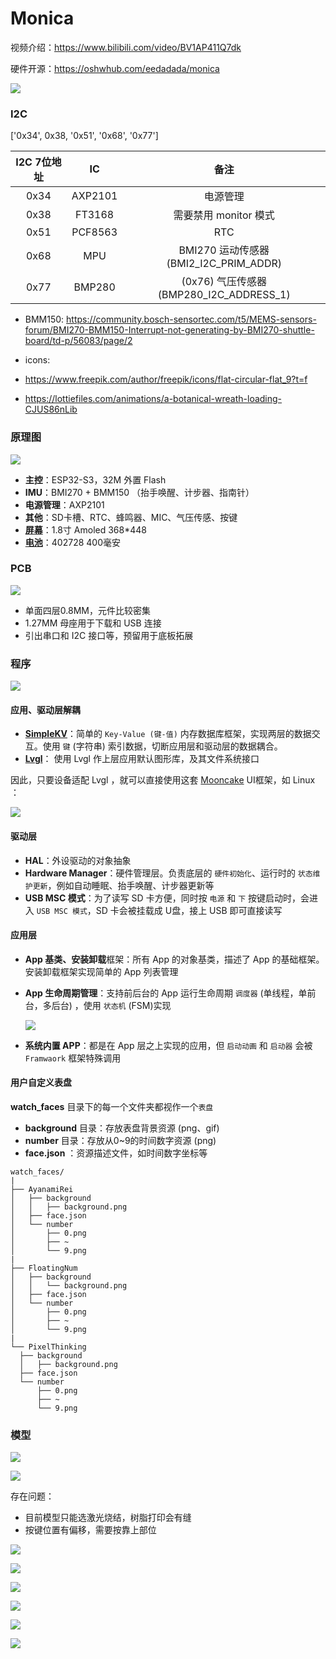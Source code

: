 # Monica

视频介绍：https://www.bilibili.com/video/BV1AP411Q7dk

硬件开源：https://oshwhub.com/eedadada/monica

![](https://github.com/Forairaaaaa/monica/blob/main/Pics/cover.JPG?raw=true)

### I2C
['0x34', 0x38, '0x51', '0x68', '0x77']

|   I2C 7位地址  | IC  | 备注 |
| :----: | :----: | :----: |
| 0x34 | AXP2101 | 电源管理 |
| 0x38 | FT3168 | 需要禁用 monitor 模式 |
| 0x51 | PCF8563 | RTC |
| 0x68 | MPU | BMI270 运动传感器 (BMI2_I2C_PRIM_ADDR) |
| 0x77 | BMP280 | (0x76) 气压传感器 (BMP280_I2C_ADDRESS_1) |

* BMM150: https://community.bosch-sensortec.com/t5/MEMS-sensors-forum/BMI270-BMM150-Interrupt-not-generating-by-BMI270-shuttle-board/td-p/56083/page/2

* icons:
* https://www.freepik.com/author/freepik/icons/flat-circular-flat_9?t=f
* https://lottiefiles.com/animations/a-botanical-wreath-loading-CJUS86nLib

### 原理图

![](https://github.com/Forairaaaaa/monica/blob/main/Pics/hardware1.png?raw=true)

- **主控**：ESP32-S3，32M 外置 Flash
- **IMU**：BMI270 + BMM150 （抬手唤醒、计步器、指南针）
- **电源管理**：AXP2101
- **其他**：SD卡槽、RTC、蜂鸣器、MIC、气压传感、按键
- [**屏幕**](https://item.taobao.com/item.htm?spm=a1z09.2.0.0.a41c2e8dNZ5GOq&id=688638221390)：1.8寸 Amoled 368*448 
- **[电池](https://detail.tmall.com/item.htm?_u=42bdtj0f19f8&id=632947661144)**：402728 400毫安

### PCB

![](https://github.com/Forairaaaaa/monica/blob/main/Pics/hardware2.png?raw=true)

- 单面四层0.8MM，元件比较密集
- 1.27MM 母座用于下载和 USB 连接
- 引出串口和 I2C 接口等，预留用于底板拓展

### 程序

![](https://github.com/Forairaaaaa/monica/blob/main/Pics/firmware.png?raw=true)

#### 应用、驱动层解耦

- [**SimpleKV**](https://github.com/Forairaaaaa/simplekv.git)：简单的 `Key-Value (键-值)` 内存数据库框架，实现两层的数据交互。使用 `键` (字符串) 索引数据，切断应用层和驱动层的数据耦合。 
- [**Lvgl**](https://github.com/lvgl/lvgl.git)： 使用 Lvgl 作上层应用默认图形库，及其文件系统接口

因此，只要设备适配 Lvgl ，就可以直接使用这套 [Mooncake](https://github.com/Forairaaaaa/mooncake.git) UI框架，如 Linux ：

![](https://github.com/Forairaaaaa/monica/blob/main/Pics/firmware2.png?raw=true)

#### 驱动层

- **HAL**：外设驱动的对象抽象
- **Hardware Manager**：硬件管理层。负责底层的 `硬件初始化`、运行时的 `状态维护更新`，例如自动睡眠、抬手唤醒、计步器更新等
- **USB MSC 模式**：为了读写 SD 卡方便，同时按 `电源` 和 `下` 按键启动时，会进入 `USB MSC 模式`，SD 卡会被挂载成 U盘，接上 USB 即可直接读写

#### 应用层

- **App 基类、安装卸载**框架：所有 App 的对象基类，描述了 App 的基础框架。安装卸载框架实现简单的 App 列表管理

- **App 生命周期管理**：支持前后台的 App 运行生命周期 `调度器` (单线程，单前台，多后台) ，使用 `状态机` (FSM)实现

  ![](https://github.com/Forairaaaaa/monica/blob/main/Pics/firmware3.png?raw=true)

- **系统内置 APP**：都是在 App 层之上实现的应用，但 `启动动画` 和 `启动器` 会被 `Framwaork` 框架特殊调用

#### 用户自定义表盘

**watch_faces** 目录下的每一个文件夹都视作一个`表盘`

- **background** 目录：存放表盘背景资源 (png、gif)
- **number** 目录：存放从0~9的时间数字资源  (png)
- **face.json** ：资源描述文件，如时间数字坐标等

```shell
watch_faces/
|
├── AyanamiRei
│   ├── background
│   │   ├── background.png
│   ├── face.json
│   └── number
│       ├── 0.png
│       ├── ~
│       └── 9.png
|
├── FloatingNum
│   ├── background
│   │   └── background.png
│   ├── face.json
│   └── number
│       ├── 0.png
│       ├── ~
│       └── 9.png
|
└── PixelThinking
  ├── background
  │   ├── background.png
  ├── face.json
  └── number
      ├── 0.png
      ├── ~
      └── 9.png
```

### 模型

![](https://github.com/Forairaaaaa/monica/blob/main/Pics/model.png?raw=true)

![](https://github.com/Forairaaaaa/monica/blob/main/Pics/model2.png?raw=true)

存在问题：

- 目前模型只能选激光烧结，树脂打印会有缝
- 按键位置有偏移，需要按靠上部位



![](https://github.com/Forairaaaaa/monica/blob/main/Pics/monica2.mp4_20230604_001454.009.png?raw=true)

![](https://github.com/Forairaaaaa/monica/blob/main/Pics/monica2.mp4_20230604_001528.106.png?raw=true)

![](https://github.com/Forairaaaaa/monica/blob/main/Pics/monica2.mp4_20230604_001548.448.png?raw=true)

![](https://github.com/Forairaaaaa/monica/blob/main/Pics/monica2.mp4_20230604_001608.565.png?raw=true)

![](https://github.com/Forairaaaaa/monica/blob/main/Pics/monica2.mp4_20230604_001620.656.png?raw=true)

![](https://github.com/Forairaaaaa/monica/blob/main/Pics/monica2.mp4_20230604_001711.494.png?raw=true)
